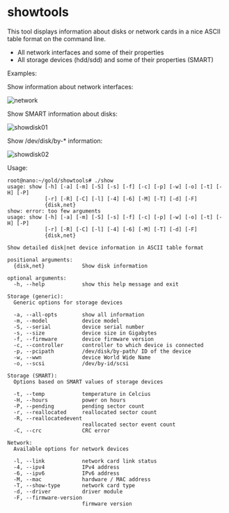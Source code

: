 # showtools

This tool displays information about disks or network cards in a nice
ASCII table format on the command line. 

- All network interfaces and some of their properties
- All storage devices (hdd/sdd) and some of their properties (SMART)

Examples:

Show information about network interfaces:

![network][0]

[0]: http://louwrentius.com/static/images/shownet.png

Show SMART information about disks:

![showdisk01][1]

[1]: http://louwrentius.com/static/images/showdisk01.png

Show /dev/disk/by-\* information:

![showdisk02][2]

[2]: http://louwrentius.com/static/images/showdisk02.png

Usage:

    root@nano:~/gold/showtools# ./show
    usage: show [-h] [-a] [-m] [-S] [-s] [-f] [-c] [-p] [-w] [-o] [-t] [-H] [-P]
                [-r] [-R] [-C] [-l] [-4] [-6] [-M] [-T] [-d] [-F]
                {disk,net}
    show: error: too few arguments
    usage: show [-h] [-a] [-m] [-S] [-s] [-f] [-c] [-p] [-w] [-o] [-t] [-H] [-P]
                [-r] [-R] [-C] [-l] [-4] [-6] [-M] [-T] [-d] [-F]
                {disk,net}

    Show detailed disk|net device information in ASCII table format

    positional arguments:
      {disk,net}            Show disk information

    optional arguments:
      -h, --help            show this help message and exit

    Storage (generic):
      Generic options for storage devices

      -a, --all-opts        show all information
      -m, --model           device model
      -S, --serial          device serial number
      -s, --size            device size in Gigabytes
      -f, --firmware        device firmware version
      -c, --controller      controller to which device is connected
      -p, --pcipath         /dev/disk/by-path/ ID of the device
      -w, --wwn             device World Wide Name
      -o, --scsi            /dev/by-id/scsi

    Storage (SMART):
      Options based on SMART values of storage devices

      -t, --temp            temperature in Celcius
      -H, --hours           power on hours
      -P, --pending         pending sector count
      -r, --reallocated     reallocated sector count
      -R, --reallocatedevent
                            reallocated sector event count
      -C, --crc             CRC error

    Network:
      Available options for network devices

      -l, --link            network card link status
      -4, --ipv4            IPv4 address
      -6, --ipv6            IPv6 address
      -M, --mac             hardware / MAC address
      -T, --show-type       network card type
      -d, --driver          driver module
      -F, --firmware-version
                            firmware version

